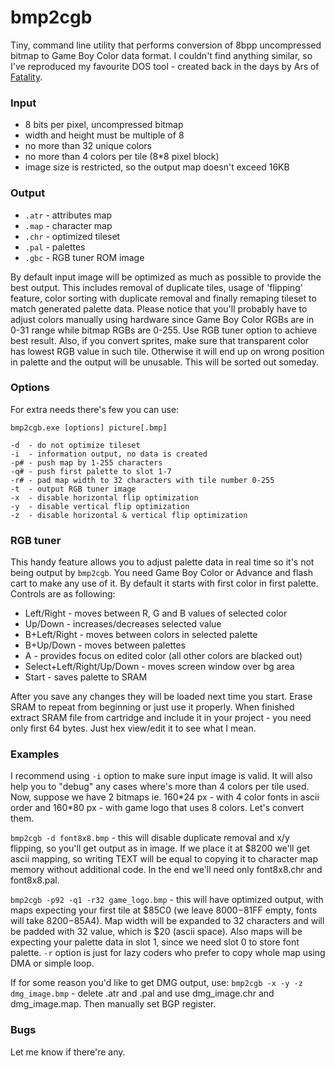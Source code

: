 # bmp2cgb
Tiny, command line utility that performs conversion of 8bpp uncompressed bitmap to Game Boy Color data format. I couldn't find anything similar, so I've reproduced my favourite DOS tool - created back in the days by Ars of [Fatality](http://speccy.info/Fatality).

### Input
- 8 bits per pixel, uncompressed bitmap
- width and height must be multiple of 8
- no more than 32 unique colors
- no more than 4 colors per tile (8\*8 pixel block)
- image size is restricted, so the output map doesn't exceed 16KB

### Output
- `.atr` - attributes map
- `.map` - character map
- `.chr` - optimized tileset
- `.pal` - palettes
- `.gbc` - RGB tuner ROM image

By default input image will be optimized as much as possible to provide the best output. This includes removal of duplicate tiles, usage of 'flipping' feature, color sorting with duplicate removal and finally remaping tileset to match generated palette data. Please notice that you'll probably have to adjust colors manually using hardware since Game Boy Color RGBs are in 0-31 range while bitmap RGBs are 0-255. Use RGB tuner option to achieve best result. Also, if you convert sprites, make sure that transparent color has lowest RGB value in such tile. Otherwise it will end up on wrong position in palette and the output will be unusable. This will be sorted out someday.

### Options
For extra needs there's few you can use:

`bmp2cgb.exe [options] picture[.bmp]`
```
-d  - do not optimize tileset
-i  - information output, no data is created
-p# - push map by 1-255 characters
-q# - push first palette to slot 1-7
-r# - pad map width to 32 characters with tile number 0-255
-t  - output RGB tuner image
-x  - disable horizontal flip optimization
-y  - disable vertical flip optimization
-z  - disable horizontal & vertical flip optimization
```
### RGB tuner
This handy feature allows you to adjust palette data in real time so it's not being output by `bmp2cgb`. You need Game Boy Color or Advance and flash cart to make any use of it. By default it starts with first color in first palette. Controls are as following:
- Left/Right - moves between R, G and B values of selected color
- Up/Down - increases/decreases selected value
- B+Left/Right - moves between colors in selected palette
- B+Up/Down - moves between palettes
- A - provides focus on edited color (all other colors are blacked out)
- Select+Left/Right/Up/Down - moves screen window over bg area
- Start - saves palette to SRAM

After you save any changes they will be loaded next time you start. Erase SRAM to repeat from beginning or just use it properly. When finished extract SRAM file from cartridge and include it in your project - you need only first 64 bytes. Just hex view/edit it to see what I mean.

### Examples
I recommend using `-i` option to make sure input image is valid. It will also help you to "debug" any cases where's more than 4 colors per tile used. Now, suppose we have 2 bitmaps ie. 160\*24 px - with 4 color fonts in ascii order and 160\*80 px - with game logo that uses 8 colors. Let's convert them.

`bmp2cgb -d font8x8.bmp` - this will disable duplicate removal and x/y flipping, so you'll get output as in image. If we place it at $8200 we'll get ascii mapping, so writing TEXT will be equal to copying it to character map memory without additional code. In the end we'll need only font8x8.chr and font8x8.pal.

`bmp2cgb -p92 -q1 -r32 game_logo.bmp` - this will have optimized output, with maps expecting your first tile at $85C0 (we leave $8000-$81FF empty, fonts will take $8200-$85A4). Map width will be expanded to 32 characters and will be padded with 32 value, which is $20 (ascii space). Also maps will be expecting your palette data in slot 1, since we need slot 0 to store font palette. `-r` option is just for lazy coders who prefer to copy whole map using DMA or simple loop.

If for some reason you'd like to get DMG output, use:
`bmp2cgb -x -y -z dmg_image.bmp` - delete .atr and .pal and use dmg_image.chr and dmg_image.map. Then manually set BGP register.

### Bugs
Let me know if there're any.
